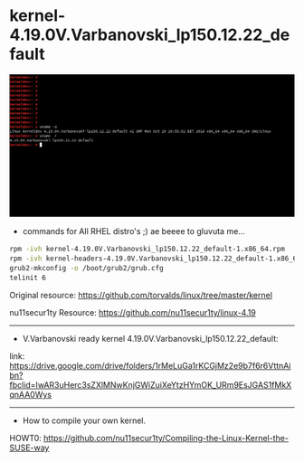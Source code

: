 # kernel-4.19.0V.Varbanovski_lp150.12.22_default

![](https://github.com/nu11secur1ty/kernel-4.19.0V.Varbanovski_lp150.12.22_default/blob/master/Screenshot%20from%202018-10-30%2007-27-47.png)

- commands for All RHEL distro's ;) ae beeee to gluvuta me...
```bash
rpm -ivh kernel-4.19.0V.Varbanovski_lp150.12.22_default-1.x86_64.rpm
rpm -ivh kernel-headers-4.19.0V.Varbanovski_lp150.12.22_default-1.x86_64.rpm
grub2-mkconfig -o /boot/grub2/grub.cfg
telinit 6
```
Original resource: https://github.com/torvalds/linux/tree/master/kernel

nu11secur1ty Resource: https://github.com/nu11secur1ty/linux-4.19

----------------------------------------------------------------------------------------
- V.Varbanovski ready kernel 4.19.0V.Varbanovski_lp150.12.22_default:

link: https://drive.google.com/drive/folders/1rMeLuGa1rKCGjMz2e9b7f6r6VttnAibn?fbclid=IwAR3uHerc3sZXlMNwKnjGWiZuiXeYtzHYmOK_URm9EsJGAS1fMkXqnAA0Wys

-----------------------------------------------------------------------------------------

- How to compile your own kernel.

HOWT0: https://github.com/nu11secur1ty/Compiling-the-Linux-Kernel-the-SUSE-way
